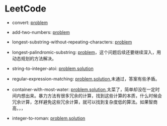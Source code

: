 # LeetCode

* convert: [problem](https://leetcode-cn.com/problems/zigzag-conversion/)

* add-two-numbers: [problem](https://leetcode-cn.com/problems/add-two-numbers/)

* longest-substring-without-repeating-characters: [problem](https://leetcode-cn.com/problems/longest-substring-without-repeating-characters/)

* longest-palindromic-substring: [problem](https://leetcode-cn.com/problems/longest-palindromic-substring/)，这个问题后续还要继续深入，用动态规划的方法解决。

* string-to-integer-atoi: [problem](https://leetcode-cn.com/problems/string-to-integer-atoi/comments/),[solution](https://github.com/kleinzcy/ML-learning/blob/master/LeetCode/atoi.py)


* regular-expression-matching: [problem](https://leetcode-cn.com/problems/regular-expression-matching/submissions/),[solution](https://github.com/kleinzcy/ML-learning/blob/master/LeetCode/isMatch.py),未通过，答案有些矛盾。

* container-with-most-water: [problem](https://leetcode-cn.com/problems/container-with-most-water/),[solution](https://github.com/kleinzcy/ML-learning/blob/master/LeetCode/maxArea.py),太菜了，简单却没在一定时间内想出来。暴力方法有很多冗余的计算，找到这些计算的本质，什么时候会冗余计算，怎样避免这些冗余计算，就可以找到复杂度低的算法。如果智商高，，，

* integer-to-roman: [problem](https://leetcode-cn.com/problems/integer-to-roman/),[solution](https://github.com/kleinzcy/ML-learning/blob/master/LeetCode/intToRoman.py)
